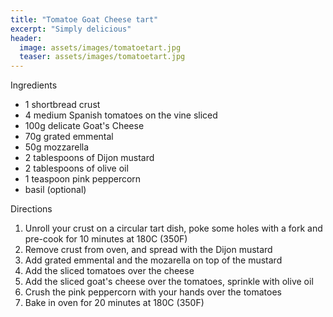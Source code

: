 ```yaml
---
title: "Tomatoe Goat Cheese tart"
excerpt: "Simply delicious"
header:
  image: assets/images/tomatoetart.jpg
  teaser: assets/images/tomatoetart.jpg
---
```

Ingredients

* 1 shortbread crust
* 4 medium Spanish tomatoes on the vine sliced
* 100g delicate Goat's Cheese  
* 70g grated emmental
* 50g mozzarella
* 2 tablespoons of Dijon mustard 
* 2 tablespoons of olive oil 
* 1 teaspoon pink peppercorn
* basil (optional) 

Directions

1. Unroll your crust on a circular tart dish, poke some holes with a fork and pre-cook for 10 minutes at 180C (350F) 
2. Remove crust from oven, and spread with the Dijon mustard
3. Add grated emmental and the mozarella on top of the mustard  
4. Add the sliced tomatoes over the cheese
5. Add the sliced goat's cheese over the tomatoes, sprinkle with olive oil
6. Crush the pink peppercorn with your hands over the tomatoes 
7. Bake in oven for 20 minutes at 180C (350F)
